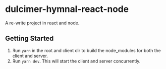 # dulcimer-hymnal-react-node
A re-write project in react and node. 

## Getting Started
1. Run ```yarn``` in the root and client dir to build the node_modules for both the client and server. 
2. Run ```yarn dev```. This will start the client and server concurrently. 

